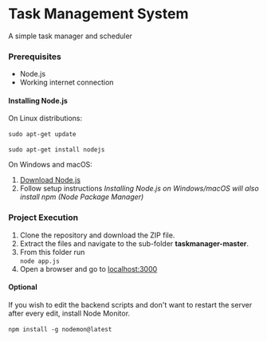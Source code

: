 # Task Management System
A simple task manager and scheduler
### Prerequisites
- Node.js
- Working internet connection
#### Installing Node.js
On Linux distributions:<br><br>
`sudo apt-get update`<br><br>
`sudo apt-get install nodejs`

On Windows and macOS:<br>
1. [Download Node.js](https://nodejs.org/en/download/)<br>
2. Follow setup instructions
*Installing Node.js on Windows/macOS will also install npm (Node Package Manager)*

### Project Execution
1. Clone the repository and download the ZIP file.
2. Extract the files and navigate to the sub-folder **taskmanager-master**.
3. From this folder run<br>
`node app.js`
4. Open a browser and go to [localhost:3000](http://localhost:3000)

#### Optional
If you wish to edit the backend scripts and don't want to restart the server after every edit, install Node Monitor.<br><br>
`npm install -g nodemon@latest`
